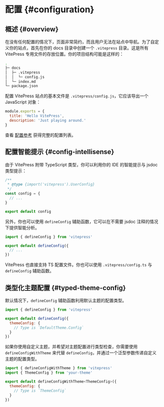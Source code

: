 # 配置 {#configuration}

## 概述 {#overview}

在没有任何配置的情况下，页面非常简约，而且用户无法在站点中导航。为了自定义你的站点，首先在你的 docs 目录中创建一个 `.vitepress` 目录。这是所有 VitePress 专用文件的存放位置。你的项目结构可能是这样的：

```bash
.
├─ docs
│  ├─ .vitepress
│  │  └─ config.js
│  └─ index.md
└─ package.json
```

配置 VitePress 站点的基本文件是 `.vitepress/config.js`，它应该导出一个 JavaScript 对象：

```js
module.exports = {
  title: 'Hello VitePress',
  description: 'Just playing around.'
}
```

查看 [配置参考](/config/basics) 获得完整的配置列表。

## 配置智能提示 {#config-intellisense}

由于 VitePress 附带 TypeScript 类型，你可以利用你的 IDE 的智能提示与 jsdoc 类型提示：

```js
/**
 * @type {import('vitepress').UserConfig}
 */
const config = {
  // ...
}

export default config
```

另外，你也可以使用 `defineConfig` 辅助函数，它可以在不需要 jsdoc 注释的情况下提供智能分析。

```js
import { defineConfig } from 'vitepress'

export default defineConfig({
  // ...
})
```

VitePress 也直接支持 TS 配置文件。你也可以使用 `.vitepress/config.ts` 与 `defineConfig` 辅助函数。

## 类型化主题配置 {#typed-theme-config}

默认情况下，`defineConfig` 辅助函数利用默认主题的配置类型。

```js
import { defineConfig } from 'vitepress'

export default defineConfig({
  themeConfig: {
    // Type is `DefaultTheme.Config`
  }
})
```

如果你使用自定义主题，并希望对主题配置进行类型检查，你需要使用 `defineConfigWithTheme` 来代替 `defineConfig`，并通过一个泛型参数传递自定义主题的配置类型。

```js
import { defineConfigWithTheme } from 'vitepress'
import { ThemeConfig } from 'your-theme'

export default defineConfigWithTheme<ThemeConfig>({
  themeConfig: {
    // Type is `ThemeConfig`
  }
})
```